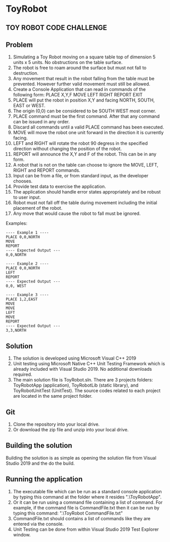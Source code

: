# ToyRobot
TOY ROBOT CODE CHALLENGE
------------------------
Problem
-------
 1. Simulating a Toy Robot moving on a square table top of dimension 5 units x 5 units. No obstructions on the table surface.
 2. The robot is free to roam around the surface but must not fall to destruction.
 3. Any movement that result in the robot falling from the table must be prevented. However further valid movement must still be allowed.
 5. Create a Console Application that can read in commands of the following form:
    PLACE X,Y,F
    MOVE
    LEFT
    RIGHT
    REPORT
    EXIT
 7. PLACE will put the robot in position X,Y and facing NORTH, SOUTH, EAST or WEST.
 8. The origin (0,0) can be considered to be SOUTH WEST most corner.
 9. PLACE command must be the first command. After that any command can be issued in any order.
10. Discard all commands until a valid PLACE command has been executed.
11. MOVE will move the robot one unit forward in the direction it is currently facing.
12. LEFT and RIGHT will rotate the robot 90 degress in the specified direction without changing the position of the robot.
13. REPORT will announce the X,Y and F of the robot. This can be in any form.
14. A robot that is not on the table can choose to ignore the MOVE, LEFT, RIGHT and REPORT commands.
15. Input can be from a file, or from standard input, as the developer chooses.
16. Provide test data to exercise the application.
17. The application should handle error states appropriately and be robust to user input.
18. Robot must not fall off the table during movement including the initial placement of the robot.
19. Any move that would cause the robot to fall must be ignored.

   Examples:

    ---- Example 1 ----		   
    PLACE 0,0,NORTH
    MOVE
    REPORT
    ---- Expected Output --- 
    0,0,NORTH

    ---- Example 2 ----		   
    PLACE 0,0,NORTH
    LEFT
    REPORT
    ---- Expected Output --- 
    0,0, WEST

    ---- Example 3 ----		   
    PLACE 1,2,EAST
    MOVE
    MOVE
    LEFT
    MOVE
    REPORT
    ---- Expected Output --- 
    3,3,NORTH


Solution
--------
1. The solution is developed using Microsoft Visual C++ 2019
2. Unit testing using Microsoft Native C++ Unit Testing Framework which is already included with Visual Studio 2019. No additional downloads required.
3. The main solution file is ToyRobot.sln. There are 3 projects folders: ToyRobotApp (application), ToyRobotLib (static library), and ToyRobotUnitTest (UnitTest).
   The source codes related to each project are located in the same project folder.

Git
---
1. Clone the repository into your local drive.
2. Or download the zip file and unzip into your local drive.

Building the solution
---------------------
Building the solution is as simple as opening the solution file from Visual Studio 2019 and the do the build.

Running the application
-----------------------
1. The executable file which can be run as a standard console application by typing this command at the folder where it resides ".\ToyRobotApp".
2. Or it can be run using a command file containing a list of command. For example, if the command file is CommandFile.txt then it can be run by typing this command: ".\ToyRobot CommandFile.txt"
3. CommandFile.txt should contains a list of commands like they are entered via the console.
4. Unit Testing can be done from within Visual Studio 2019 Test Explorer window.




